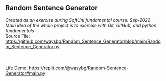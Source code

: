 ## Random Sentence Generator
*Created as an exercise during SoftUni fundamental course: Sep-2022*<br>
*Main idea of the whole project is to exercise with Git, GitHub, and python fundamentals*<br>
Source File: https://github.com/waysbg/Random_Sentence_Generator/blob/main/Random_Sentence_Generator.py<br>
<br>
<br>
<br>
Life Demo:
https://replit.com/@wasybg/Random-Sentence-Generator#main.py
